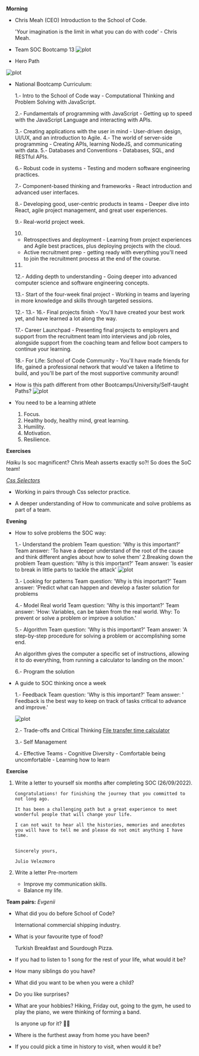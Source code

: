 **Morning**

- Chris Meah (CEO) Introduction to the School of Code.

  'Your imagination is the limit in what you can do with code' - Chris Meah.

- Team SOC Bootcamp 13
  ![plot](./img/team.png)

- Hero Path

![plot](./img/hero_journey.png)

- National Bootcamp Curriculum:

  1.- Intro to the School of Code way - Computational Thinking and Problem Solving with JavaScript.

  2.- Fundamentals of programming with JavaScript - Getting up to speed with the JavaScript Language and interacting with APIs.

  3.- Creating applications with the user in mind - User-driven design, UI/UX, and an introduction to Agile.
  4.- The world of server-side programming - Creating APIs, learning NodeJS, and communicating with data.
  5.- Databases and Conventions - Databases, SQL, and RESTful APIs.

  6.- Robust code in systems - Testing and modern software engineering practices.

  7.- Component-based thinking and frameworks - React introduction and advanced user interfaces.

  8.- Developing good, user-centric products in teams - Deeper dive into React, agile project management, and great user experiences.

  9.- Real-world project week.

  10.
  - Retrospectives and deployment - Learning from project experiences and Agile best practices, plus deploying projects with the cloud.
  - Active recruitment prep - getting ready with everything you'll need to join the recruitment process at the end of the course.

  11.
  12.- Adding depth to understanding - Going deeper into advanced computer science and software engineering concepts.

  13.- Start of the four-week final project - Working in teams and layering in more knowledge and skills through targeted sessions.

  12.-
  13.-
  16.- Final projects finish - You'll have created your best work yet, and have learned a lot along the way.

  17.- Career Launchpad - Presenting final projects to employers and support from the recruitment team into interviews and job roles, alongside support from the coaching team and fellow boot campers to continue your learning.

  18.- For Life: School of Code Community - You'll have made friends for life, gained a professional network that would've taken a lifetime to build, and you'll be part of the most supportive community around!

- How is this path different from other Bootcamps/University/Self-taught Paths?
  ![plot](./img/support.png)

- You need to be a learning athlete

  1. Focus.
  2. Healthy body, healthy mind, great learning.
  3. Humility.
  4. Motivation.
  5. Resilience.



**Exercises**

_Haiku_
Is soc magnificent?
Chris Meah asserts exactly so?!
So does the SoC team!

_[Css Selectors](https://flukeout.github.io)_

- Working in pairs through Css selector practice.

- A deeper understanding of How to communicate and solve problems as part of a team.



**Evening**

- How to solve problems the SOC way:

  1.- Understand the problem
  Team question: 'Why is this important?'
  Team answer: 'To have a deeper understand of the root of the cause and think different angles about how to solve them'
  2.Breaking down the problem
  Team question: 'Why is this important?'
  Team answer: 'Is easier to break in little parts to tackle the attack'
  ![plot](./img/break_problem.png)

  3.- Looking for patterns
  Team question: 'Why is this important?'
  Team answer: 'Predict what can happen and develop a faster solution for problems

  4.- Model Real world
  Team question: 'Why is this important?'
  Team answer: 'How: Variables, can be taken from the real world.
  Why: To prevent or solve a problem or improve a solution.'

  5.- Algorithm
  Team question: 'Why is this important?'
  Team answer: 'A step-by-step procedure for solving a problem or accomplishing some end.

  An algorithm gives the computer a specific set of instructions, allowing it to do everything, from running a calculator to landing on the moon.'

  6.- Program the solution

- A guide to SOC thinking once a week

  1.- Feedback
  Team question: 'Why is this important?'
  Team answer: ' Feedback is the best way to keep on track of tasks critical to advance and improve.'

  ![plot](./img/feedback.png)

  2.- Trade-offs and Critical Thinking
  [File transfer time calculator](https://www.expedient.com/knowledgebase/tools-and-calculators/file-transfer-time-calculator/)

  3.- Self Management

  4.- Effective Teams - Cognitive Diversity - Comfortable being uncomfortable - Learning how to learn



**Exercise**

1.  Write a letter to yourself six months after completing SOC (26/09/2022).

        Congratulations! for finishing the journey that you committed to not long ago.

        It has been a challenging path but a great experience to meet wonderful people that will change your life.

        I can not wait to hear all the histories, memories and anecdotes you will have to tell me and please do not omit anything I have time.


        Sincerely yours,

        Julio Velezmoro

2.  Write a letter Pre-mortem

    - Improve my communication skills.
    - Balance my life.

**Team pairs:**
_Evgenii_

- What did you do before School of Code?

  International commercial shipping industry.

- What is your favourite type of food?

  Turkish Breakfast and Sourdough Pizza.

- If you had to listen to 1 song for the rest of your life,
  what would it be?

- How many siblings do you have?

- What did you want to be when you were a child?

- Do you like surprises?

- What are your hobbies?
  Hiking, Friday out, going to the gym, he used to play the piano, we were thinking of forming a band.

  Is anyone up for it? 🎸🎹

- Where is the furthest away from home you have been?

- If you could pick a time in history to visit, when would it be?
